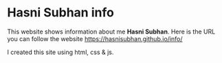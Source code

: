 # Hasni Subhan info
This website shows information about me <b>Hasni Subhan</b>. 
Here is the URL you can follow the website https://hasnisubhan.github.io/info/

I created this site using html, css & js.
